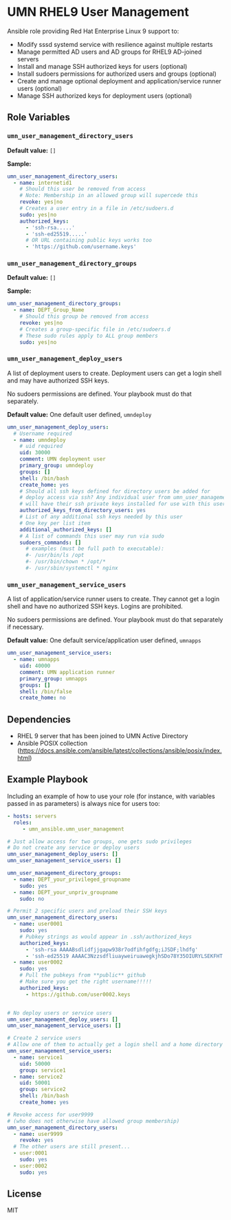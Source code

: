 UMN RHEL9 User Management
=========
Ansible role providing Red Hat Enterprise Linux 9 support to:

* Modify sssd systemd service with resilience against multiple restarts
* Manage permitted AD users and AD groups for RHEL9 AD-joined servers
* Install and manage SSH authorized keys for users (optional)
* Install sudoers permissions for authorized users and groups (optional)
* Create and manage optional deployment and application/service runner users (optional)
* Manage SSH authorized keys for deployment users (optional)

Role Variables
--------------

### `umn_user_management_directory_users`
**Default value:** `[]`

**Sample:**
```yaml
umn_user_management_directory_users:
  - name: internetid1
    # Should this user be removed from access
    # Note: Membership in an allowed group will supercede this
    revoke: yes|no
    # Creates a user entry in a file in /etc/sudoers.d
    sudo: yes|no
    authorized_keys:
      - 'ssh-rsa.....'
      - 'ssh-ed25519.....'
      # OR URL containing public keys works too
      - 'https://github.com/username.keys'
```

### `umn_user_management_directory_groups`
**Default value:** `[]`

**Sample:**
```yaml
umn_user_management_directory_groups:
  - name: DEPT_Group_Name
    # Should this group be removed from access
    revoke: yes|no
    # Creates a group-specific file in /etc/sudoers.d
    # These sudo rules apply to ALL group members
    sudo: yes|no
```

### `umn_user_management_deploy_users`
A list of deployment users to create. Deployment users can get a login shell
and may have authorized SSH keys.

No sudoers permissions are defined. Your playbook must do that separately.

**Default value:** One default user defined, `umndeploy`
```yaml
umn_user_management_deploy_users:
  # Username required
  - name: umndeploy
    # uid required
    uid: 30000
    comment: UMN deployment user
    primary_group: umndeploy
    groups: []
    shell: /bin/bash
    create_home: yes
    # Should all ssh keys defined for directory users be added for
    # deploy access via ssh? Any individual user from umn_user_management_directory_users
    # will have their ssh private keys installed for use with this user
    authorized_keys_from_directory_users: yes
    # List of any additional ssh keys needed by this user
    # One key per list item
    additional_authorized_keys: []
    # A list of commands this user may run via sudo
    sudoers_commands: []
      # examples (must be full path to executable):
      #- /usr/bin/ls /opt
      #- /usr/bin/chown * /opt/*
      #- /usr/sbin/systemctl * nginx
```

### `umn_user_management_service_users`
A list of application/service runner users to create. They cannot get a login shell
and have no authorized SSH keys. Logins are prohibited.

No sudoers permissions are defined. Your playbook must do that separately if necessary.

**Default value:** One default service/application user defined, `umnapps`
```yaml
umn_user_management_service_users:
  - name: umnapps
    uid: 40000
    comment: UMN application runner
    primary_group: umnapps
    groups: []
    shell: /bin/false
    create_home: no
```

Dependencies
------------

* RHEL 9 server that has been joined to UMN Active Directory
* Ansible POSIX collection (https://docs.ansible.com/ansible/latest/collections/ansible/posix/index.html)

Example Playbook
----------------

Including an example of how to use your role (for instance, with variables passed in as parameters) is always nice for users too:

```yaml
- hosts: servers
  roles:
     - umn_ansible.umn_user_management
```

```yaml
# Just allow access for two groups, one gets sudo privileges
# Do not create any service or deploy users
umn_user_management_deploy_users: []
umn_user_management_service_users: []

umn_user_management_directory_groups:
  - name: DEPT_your_privileged_groupname
    sudo: yes
  - name: DEPT_your_unpriv_groupname
    sudo: no
```

```yaml
# Permit 2 specific users and preload their SSH keys
umn_user_management_directory_users:
  - name: user0001
    sudo: yes
    # Pubkey strings as would appear in .ssh/authorized_keys
    authorized_keys:
      - 'ssh-rsa AAAABsdlidfjjgapw938r7odfihfgdfg;iJSDF;lhdfg'
      - 'ssh-ed25519 AAAAC3NzzsdfliuayweiruawegkjhSDo78Y35OIURYLSEKFHT'
  - name: user0002
    sudo: yes
    # Pull the pubkeys from **public** github
    # Make sure you get the right username!!!!!
    authorized_keys:
      - https://github.com/user0002.keys


# No deploy users or service users
umn_user_management_deploy_users: []
umn_user_management_service_users: []
```

```yaml
# Create 2 service users
# Allow one of them to actually get a login shell and a home directory
umn_user_management_service_users:
  - name: service1
    uid: 50000
    group: service1
  - name: service2
    uid: 50001
    group: service2
    shell: /bin/bash
    create_home: yes
```

```yaml
# Revoke access for user9999
# (who does not otherwise have allowed group membership)
umn_user_management_directory_users:
  - name: user9999
    revoke: yes
  # The other users are still present...
  - user:0001
    sudo: yes
  - user:0002
    sudo: yes
```

License
-------

MIT

